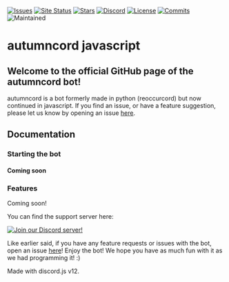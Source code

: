 [![Issues](https://img.shields.io/github/issues/reoccurdevs/autumncord.svg?colorB=5e03fc)](https://github.com/reoccurdevs/autumncord/issues)
[![Site Status](https://img.shields.io/website?down_color=lightgrey&down_message=offline&up_color=purple&up_message=online&url=https%3A%2F%2Frc.reoccur.tech)](https://rc.reoccur.tech)
[![Stars](https://img.shields.io/github/stars/reoccurdevs/autumncord?style=social)](https://github.com/reoccurdevs/autumncord/stargazers)
[![Discord](https://img.shields.io/discord/883472120083005441)](https://discord.gg/yATc4DJ69R)
[![License](https://img.shields.io/github/license/reoccurdevs/autumncord)](https://github.com/reoccurdevs/autumncord/blob/main/LICENSE)
[![Commits](https://img.shields.io/github/commit-activity/m/reoccurdevs/autumncord)](https://github.com/reoccurdevs/autumncord/commits/main)
![Maintained](https://img.shields.io/maintenance/yes/2021)

# autumncord javascript
## Welcome to the official GitHub page of the autumncord bot!
autumncord is a bot formerly made in python (reoccurcord) but now continued in javascript.
If you find an issue, or have a feature suggestion, please let us know by opening an issue [here](https://github.com/reoccurdevs/autumncord/issues).

## Documentation

### Starting the bot
#### Coming soon

### Features

Coming soon!

You can find the support server here:

[![Join our Discord server!](https://canary.discord.com/api/guilds/883472120083005441/widget.png?style=banner2)](http://discord.gg/yATc4DJ69R)

Like earlier said, if you have any feature requests or issues with the bot, open an issue [here](https://github.com/reoccurdevs/autumncord/issues)!
Enjoy the bot! We hope you have as much fun with it as we had programming it! :)

Made with discord.js v12.

